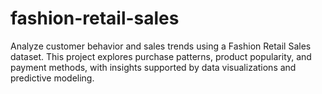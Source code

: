 # fashion-retail-sales
Analyze customer behavior and sales trends using a Fashion Retail Sales dataset. This project explores purchase patterns, product popularity, and payment methods, with insights supported by data visualizations and predictive modeling.
